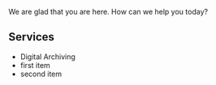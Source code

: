 
We are glad that you are here. How can we help you today?

## Services

* Digital Archiving
* first item
* second item
